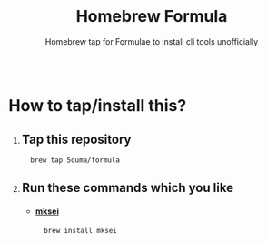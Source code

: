 <br>

<h1 align="center">Homebrew Formula</h1>
<p align="center">Homebrew tap for Formulae to install cli tools unofficially</p>

<br><br>

# How to tap/install this?

1. ## Tap this repository

   ```shell
     brew tap 5ouma/formula
   ```

2. ## Run these commands which you like

   - #### [mksei](https://gist.github.com/miclf/bf4b0cb6de9ead726197db7ed3d937b5)

     ```shell
       brew install mksei
     ```
